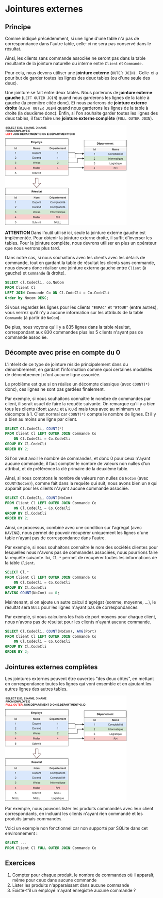 # Jointures externes

## Principe

Comme indiqué précédemment, si une ligne d'une table n'a pas de correspondance dans l'autre table, celle-ci ne sera pas conservé dans le résultat. 

Ainsi, les clients sans commande associée ne seront pas dans la table résultante de la jointure naturelle ou interne entre `Client` et `Commande`. 

Pour cela, nous devons utiliser une **jointure externe** (`OUTER JOIN`) . Celle-ci a pour but de garder toutes les lignes des deux tables (ou d'une seule des deux).

Une jointure se fait entre deux tables. Nous parlerons de **jointure externe gauche** (`LEFT OUTER JOIN`) quand nous garderons les lignes de la table à gauche (la première citée donc). Et nous parlerons de **jointure externe droite** (`RIGHT OUTER JOIN`) quand nous garderons les lignes de la table à droite (la deuxième donc). Enfin, si l'on souhaite garder toutes les lignes des deux tables, il faut faire une **jointure externe complète** (`FULL OUTER JOIN`).

<img src="../assets/jointures_left.png" alt="jointures" style="width:400px;"/>

**ATTENTION** Dans l'outil utilisé ici, seule la jointure externe gauche est implémentée. Pour obtenir la jointure externe droite, il suffit d'inverser les tables. Pour la jointure complète, nous devrons utiliser en plus un opérateur que nous verrons plus tard.

Dans notre cas, si nous souhaitons avec les clients avec les détails de commande, tout en gardant la table de résultat les clients sans commande, nous devons donc réaliser une jointure externe gauche entre `Client` (à gauche) et `Commande` (à droite).

```sql
SELECT cl.CodeCli, co.NoCom
FROM Client Cl 
LEFT JOIN Commande Co ON Cl.CodeCli = Co.CodeCli
Order by Nocom DESC;
```

Si vous regardez les lignes pour les clients `"ESPAC"` et `"ETOUR"` (entre autres), vous verrez qu'il n'y a aucune information sur les attributs de la table `Commande` (à partir de `NoCom`).

De plus, nous voyons qu'il y a 835 lignes dans la table résultat, correspondant aux 830 commandes plus les 5 clients n'ayant pas de commande associée.

## Décompte avec prise en compte du 0

L'intérêt de ce type de jointure réside principalement dans du dénombrement, en gardant l'information comme quoi certaines modalités de dénombrement n'ont aucune ligne associée.

Le problème est que si on réalise un décompte classique (avec `COUNT(*)` donc), ces lignes ne sont pas gardées finalement. 

Par exemple, si nous souhaitons connaître le nombre de commandes par client, il serait usuel de faire la requête suivante. On remarque qu'il y a bien tous les clients (dont `ESPAC` et `ETOUR`) mais tous avec au minimum un décompte à 1. C'est normal car `COUNT(*)` compte le nombre de lignes. Et il y a bien au moins une ligne par client.


```sql
SELECT Cl.CodeCli, COUNT(*)
FROM Client Cl LEFT OUTER JOIN Commande Co
	ON Cl.CodeCli = Co.CodeCli
GROUP BY Cl.CodeCli
ORDER BY 2;
```

Si l'on veut avoir le nombre de commandes, et donc 0 pour ceux n'ayant aucune commande, il faut compter le nombre de valeurs non nulles d'un attribut, et de préférence la clé primaire de la deuxième table.

Ainsi, si nous comptons le nombre de valeurs non nulles de `NoCom` (avec `COUNT(NoCom)`), comme fait dans la requête qui suit, nous avons bien un `0` qui apparaît pour les clients n'ayant aucune commande associée.

```sql
SELECT Cl.CodeCli, COUNT(NoCom)
FROM Client Cl LEFT OUTER JOIN Commande Co
	ON Cl.CodeCli = Co.CodeCli
GROUP BY Cl.CodeCli
ORDER BY 2;
```

Ainsi, ce processus, combiné avec une condition sur l'agrégat (avec `HAVING`), nous permet de pouvoir récupérer uniquement les lignes d'une table n'ayant pas de correspondance dans l'autre.

Par exemple, si nous souhaitons connaître le nom des sociétés clientes pour lesquelles nous n'avons pas de commandes associées, nous pourrions faire la requête suivante. Ici, `Cl.*` permet de récupérer toutes les informations de la table `Client`.

```sql
SELECT Cl.*
FROM Client Cl LEFT OUTER JOIN Commande Co
	ON Cl.CodeCli = Co.CodeCli
GROUP BY Cl.CodeCli
HAVING COUNT(NoCom) == 0;
```

Maintenant, si on ajoute un autre calcul d'agrégat (somme, moyenne, ...), le résultat sera `NULL` pour les lignes n'ayant pas de correspondances.

Par exemple, si nous calculons les frais de port moyens pour chaque client, nous n'avons pas de résultat pour les clients n'ayant aucune commande.

```sql
SELECT Cl.CodeCli, COUNT(NoCom), AVG(Port)
FROM Client Cl LEFT OUTER JOIN Commande Co
	ON Cl.CodeCli = Co.CodeCli
GROUP BY Cl.CodeCli
ORDER BY 2;
```


## Jointures externes complètes

Les jointures externes peuvent être ouvertes "des deux côtés", en mettant en correspondance toutes les lignes qui vont ensemble et en ajoutant les autres lignes des autres tables.

<img src="../assets/jointures_full.png" alt="jointures" style="width:400px;"/>

Par exemple, nous pouvons lister les produits commandés avec leur client correspondants, en incluant les clients n'ayant rien commandé et les produits jamais commandés.

Voici un exemple non fonctionnel car non supporté par SQLite dans cet environnement :
```sql
SELECT ... 
FROM Client Cl FULL OUTER JOIN Commande Co
```


## Exercices

1. Compter pour chaque produit, le nombre de commandes où il apparaît, même pour ceux dans aucune commande
1. Lister les produits n'apparaissant dans aucune commande
1. Existe-t'il un employé n'ayant enregistré aucune commande ?